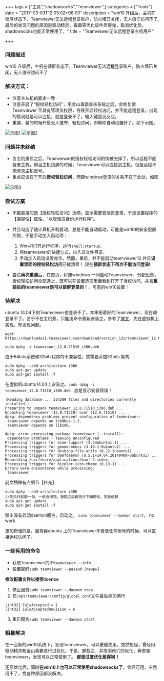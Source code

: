 +++
tags = ["工具","shadowsocks","Teamviewer",]
categories = ["Tools"]
date = "2017-03-03T12:05:02+08:00"
description = "win10 升级后，主机在锁屏状态下，Teamviewer无法远程登录账户，防火墙已关闭，无人值守访问不了,最后的发现问题的原因是驱动精灵，毒霸等优化软件弄得鬼，取消优化后，shadowsocks也能正常使用了。"
title = "Teamviewer无法远程登录主机用户"

+++

### 问题描述
win10 升级后，主机在锁屏状态下，Teamviewer无法远程登录账户，防火墙已关闭，无人值守访问不了

### 解决方式：

- 注意主从机的版本一致
- 注意开启了“授权轻松访问”，用金山毒霸查杀系统之后，会修复使Teamviewer 不具有管理员权限，导致开启轻松访问，并不能远程登录，出现的情况就是可以连接，就是登录不了，输入键盘没反应。
- 重装，装的时候开启无人值守，轻松访问，即帮你自动设置好了。如下示图。

![](/images/无人值守访问.jpg  "示图1")
![](/images/授权轻松访问.jpg "示图2") 

### 问题并未终结
- 当主机重启之后，Teamviewer的授权轻松访问的钩被去掉了，所以远程不能登录主机，即当主机锁屏的时候，Teamviewer可以连接到主机，但是远程不能登录主机账号。
- 重点应该在于开启**授权轻松访问**，而跟windows登录的关系不在于此处。如图

![](/images/teamviewer配置原因.jpg "示图3")

### 尝试方案

- 不能直接勾选【授权轻松访问】选项，显示需要管理员登录，于是设置程序的【兼容性】属性，“以管理员身份运行程序”。
- 并且勾选了随计算机开机启动，总是不能自动启动，可能是win10的安全配置所致，于是手动加入启动项：
	1. Win+R打开运行程序，运行`shell:startup`，
	2. 将teamviewer的快捷方式，拉入该文件目录。
	3. 手动加入启动设置完毕。然而，重启，并不能启动teamviewer12.并且**设置里面的授权轻松访问**已被清零！,现在**锁屏状态下再次不能访问登录!**


- 尝试**再次重装**后，在首页，将随windows 一同启动Teamviewer，分配设备，授权轻松访问全部选上，既可以在设置选项里面看到打开了授权访问。并且**重装后的teamviewer是可以锁屏登录的！**，可恶的win10设置！

### 待解决

 ubuntu 14.04下的Teamviewer也登录不了，本来用着好的Teamviewer，现在却登录不了。苦于不在主机旁，只能用命令重新安装之，参考了[博文](http://blog.csdn.net/dreamhai/article/details/57080531)，先在虚拟机上实现，却发现问题。

```
wget https://downloadus1.teamviewer.com/download/version_12x/teamviewer_12.0.71510_i386.deb

sudo dpkg -i teamviewer_12.0.71510_i386.deb
```

由于64bits系统和32bits程序的不兼容性，故需要添加32bits 架构
```
sudo dpkg --add-architecture i386
sudo apt-get update
sudo apt-get install -f
```
在虚拟机ubuntu14.04上安装之。`sudo dpkg -i teamviewer_12.0.71510_i386.deb
`
总是显示安装错误！

```
(Reading database ... 324209 files and directories currently installed.)
Preparing to unpack teamviewer_12.0.71510_i386.deb ...
Unpacking teamviewer (12.0.71510) over (12.0.71510) ...
dpkg: dependency problems prevent configuration of teamviewer:
 teamviewer depends on libdbus-1-3.
 teamviewer depends on libsm6.

dpkg: error processing package teamviewer (--install):
 dependency problems - leaving unconfigured
Processing triggers for mime-support (3.54ubuntu1.1) ...
Processing triggers for gnome-menus (3.10.1-0ubuntu2) ...
Processing triggers for desktop-file-utils (0.22-1ubuntu1) ...
Processing triggers for bamfdaemon (0.5.1+14.04.20140409-0ubuntu1) ...
Rebuilding /usr/share/applications/bamf-2.index...
Processing triggers for hicolor-icon-theme (0.13-1) ...
Errors were encountered while processing:
 teamviewer
```

前文稍微有点细节【补充】
```
sudo dpkg --add-architecture i386
//先执行前面一句，一般会报错，报错之后再执行下面两句，安装依赖
sudo apt-get update
sudo apt-get install -f
```
弹出没有启动daemon服务，启动之，
`sudo teamviewer --daemon start`， no work.

更加奇怪的是，服务器ubuntu 上的Teamviewer不登录任何账号的时候，可以直接远程访问了。

### 一些有用的命令

- 获取Teamviewer的ID`teamviewer --info`
- 设置密码`sudo teamviewer --passwd [newpw]`

**修改配置文件以接受licence**

1. 停止服务`sudo teamviewer --daemon stop`
2. 在`/opt/teamviewer/config/global.conf`文件最后添加两行
```
[int32] EulaAccepted = 1 
[int32] EulaAcceptedRevision = 6 
```
3. 重启服务`sudo teamviewer --daemon start`

### 粗暴解决

在一台新的win10系统下，发现teamviewer，可以重启使用，突然想起，曾经用驱动精灵和金山毒霸进行过优化，于是，卸载之，并取消他们的优化，再安装teamviewer，发现可以正常使用了。
**都是过度优化惹得祸！**

还原优化后，同时**在win10上也可以正常使用shadowsocks了**。曾经可用，突然用不了，找各种原因都没解决。